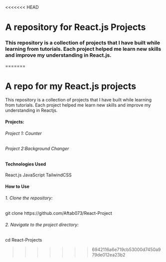 <<<<<<< HEAD
<h1>A repository for React.js Projects</h1>

<h3>This repository is a collection of projects that I have built while learning from tutorials. Each project helped me learn new skills and improve my understanding in React.js.</h3>
=======
<h1>A repo for my React.js projects</h1>
<p>This repository is a collection of projects that I have built while learning from tutorials. Each project helped me learn new skills and improve my understanding in Reactjs.</p>

<h4>Projects:</h4>

<h6>Project 1: Counter</h6>
<h6>Project 2:Background Changer</h6>

<h4>Technologies Used</h4>
<h7>React.js</h7>
<h7>JavaScript</h7>
<h7>TailwindCSS</h7>


<h4>How to Use</h4>
<h6>1. Clone the repository:</h6>
   git clone https://github.com/Aftab073/React-Project

  <h6>2. Navigate to the project directory:</h6>
  cd React-Projects
  
>>>>>>> 6942116a6e719cb53000d7450a979de012ea23b2
